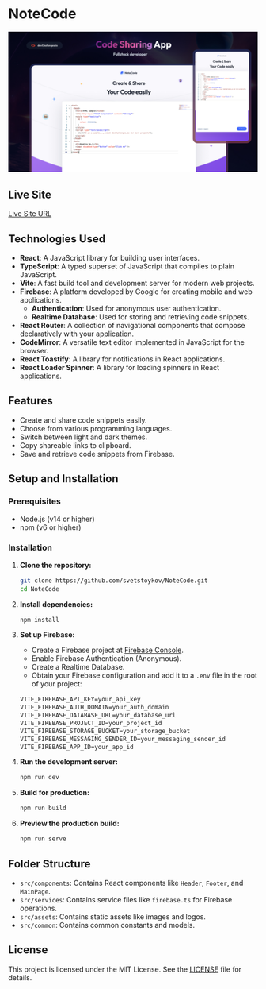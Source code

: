 # NoteCode

![Project Header Image](./src/assets/challenge-56-thumbnail.jpeg) <!-- Add your project screenshot or header image here -->

## Live Site

[Live Site URL](https://neon-malabi-e46535.netlify.app) <!-- Add your live site URL here -->

## Technologies Used

- **React**: A JavaScript library for building user interfaces.
- **TypeScript**: A typed superset of JavaScript that compiles to plain JavaScript.
- **Vite**: A fast build tool and development server for modern web projects.
- **Firebase**: A platform developed by Google for creating mobile and web applications.
  - **Authentication**: Used for anonymous user authentication.
  - **Realtime Database**: Used for storing and retrieving code snippets.
- **React Router**: A collection of navigational components that compose declaratively with your application.
- **CodeMirror**: A versatile text editor implemented in JavaScript for the browser.
- **React Toastify**: A library for notifications in React applications.
- **React Loader Spinner**: A library for loading spinners in React applications.

## Features

- Create and share code snippets easily.
- Choose from various programming languages.
- Switch between light and dark themes.
- Copy shareable links to clipboard.
- Save and retrieve code snippets from Firebase.

## Setup and Installation

### Prerequisites

- Node.js (v14 or higher)
- npm (v6 or higher)

### Installation

1. **Clone the repository:**

    ```sh
    git clone https://github.com/svetstoykov/NoteCode.git
    cd NoteCode
    ```

2. **Install dependencies:**

    ```sh
    npm install
    ```

3. **Set up Firebase:**

    - Create a Firebase project at [Firebase Console](https://console.firebase.google.com/).
    - Enable Firebase Authentication (Anonymous).
    - Create a Realtime Database.
    - Obtain your Firebase configuration and add it to a `.env` file in the root of your project:

    ```env
    VITE_FIREBASE_API_KEY=your_api_key
    VITE_FIREBASE_AUTH_DOMAIN=your_auth_domain
    VITE_FIREBASE_DATABASE_URL=your_database_url
    VITE_FIREBASE_PROJECT_ID=your_project_id
    VITE_FIREBASE_STORAGE_BUCKET=your_storage_bucket
    VITE_FIREBASE_MESSAGING_SENDER_ID=your_messaging_sender_id
    VITE_FIREBASE_APP_ID=your_app_id
    ```

4. **Run the development server:**

    ```sh
    npm run dev
    ```

5. **Build for production:**

    ```sh
    npm run build
    ```

6. **Preview the production build:**

    ```sh
    npm run serve
    ```

## Folder Structure

- `src/components`: Contains React components like `Header`, `Footer`, and `MainPage`.
- `src/services`: Contains service files like `firebase.ts` for Firebase operations.
- `src/assets`: Contains static assets like images and logos.
- `src/common`: Contains common constants and models.

## License

This project is licensed under the MIT License. See the [LICENSE](LICENSE) file for details.
